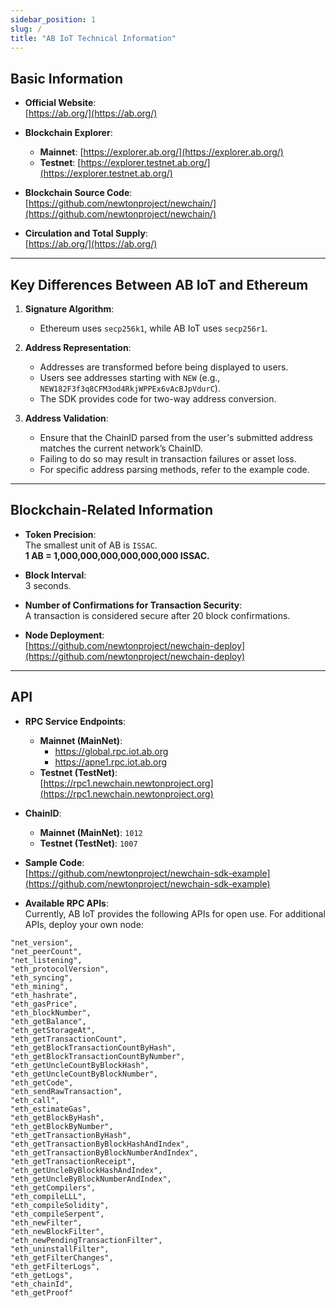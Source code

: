 ```yaml
---
sidebar_position: 1
slug: /
title: "AB IoT Technical Information"
---
```


## Basic Information

- **Official Website**:  
  [https://ab.org/](https://ab.org/)

- **Blockchain Explorer**:

  - **Mainnet**: [https://explorer.ab.org/](https://explorer.ab.org/)
  - **Testnet**: [https://explorer.testnet.ab.org/](https://explorer.testnet.ab.org/)

- **Blockchain Source Code**:  
  [https://github.com/newtonproject/newchain/](https://github.com/newtonproject/newchain/)

- **Circulation and Total Supply**:  
  [https://ab.org/](https://ab.org/)

---

## Key Differences Between AB IoT and Ethereum

1. **Signature Algorithm**:

   - Ethereum uses `secp256k1`, while AB IoT uses `secp256r1`.

2. **Address Representation**:

   - Addresses are transformed before being displayed to users.
   - Users see addresses starting with `NEW` (e.g., `NEW182F3f3q8CFM3od4RkjWPPEx6vAcBJpVdurC`).
   - The SDK provides code for two-way address conversion.

3. **Address Validation**:
   - Ensure that the ChainID parsed from the user's submitted address matches the current network’s ChainID.
   - Failing to do so may result in transaction failures or asset loss.
   - For specific address parsing methods, refer to the example code.

---

## Blockchain-Related Information

- **Token Precision**:  
  The smallest unit of AB is `ISSAC`.  
  **1 AB = 1,000,000,000,000,000,000 ISSAC.**

- **Block Interval**:  
  3 seconds.

- **Number of Confirmations for Transaction Security**:  
  A transaction is considered secure after 20 block confirmations.

- **Node Deployment**:  
  [https://github.com/newtonproject/newchain-deploy](https://github.com/newtonproject/newchain-deploy)

---

## API

- **RPC Service Endpoints**:

  - **Mainnet (MainNet)**:
    - https://global.rpc.iot.ab.org
    - https://apne1.rpc.iot.ab.org
  - **Testnet (TestNet)**:  
    [https://rpc1.newchain.newtonproject.org](https://rpc1.newchain.newtonproject.org)

- **ChainID**:

  - **Mainnet (MainNet)**: `1012`
  - **Testnet (TestNet)**: `1007`

- **Sample Code**:  
  [https://github.com/newtonproject/newchain-sdk-example](https://github.com/newtonproject/newchain-sdk-example)

- **Available RPC APIs**:  
  Currently, AB IoT provides the following APIs for open use. For additional APIs, deploy your own node:

```plaintext
"net_version",
"net_peerCount",
"net_listening",
"eth_protocolVersion",
"eth_syncing",
"eth_mining",
"eth_hashrate",
"eth_gasPrice",
"eth_blockNumber",
"eth_getBalance",
"eth_getStorageAt",
"eth_getTransactionCount",
"eth_getBlockTransactionCountByHash",
"eth_getBlockTransactionCountByNumber",
"eth_getUncleCountByBlockHash",
"eth_getUncleCountByBlockNumber",
"eth_getCode",
"eth_sendRawTransaction",
"eth_call",
"eth_estimateGas",
"eth_getBlockByHash",
"eth_getBlockByNumber",
"eth_getTransactionByHash",
"eth_getTransactionByBlockHashAndIndex",
"eth_getTransactionByBlockNumberAndIndex",
"eth_getTransactionReceipt",
"eth_getUncleByBlockHashAndIndex",
"eth_getUncleByBlockNumberAndIndex",
"eth_getCompilers",
"eth_compileLLL",
"eth_compileSolidity",
"eth_compileSerpent",
"eth_newFilter",
"eth_newBlockFilter",
"eth_newPendingTransactionFilter",
"eth_uninstallFilter",
"eth_getFilterChanges",
"eth_getFilterLogs",
"eth_getLogs",
"eth_chainId",
"eth_getProof"
```
